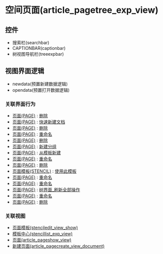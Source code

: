 # 空间页面(article_pagetree_exp_view)  <!-- {docsify-ignore-all} -->




<el-skeleton style="width:60%">
	<template #template>
		<div style="padding-bottom: 5px;display: flex;">
			<div style="display: flex;align-items: center;justify-content: space-between;flex-direction: column;">
				<el-tooltip content="页面标题">
					<el-skeleton-item variant="text" style="width:180px;height:40px;"></el-skeleton-item>
				</el-tooltip>
				<el-tooltip content="树视图">
					<el-skeleton-item variant="text" style="margin-top: 10px;width:180px;height:300px;"></el-skeleton-item>
				</el-tooltip>
			</div>
			<el-tooltip content="导航区域">
				<el-skeleton-item variant="p" style="margin-left: 10px;height:350px"></el-skeleton-item>
			</el-tooltip>
		</div>
	</template>
</el-skeleton>


## 控件
  * 搜索栏(searchbar)
  * CAPTIONBAR(captionbar)
  * 树视图导航栏(treeexpbar)

## 视图界面逻辑
  * newdata(预置新建数据逻辑)
  * opendata(预置打开数据逻辑)


### 关联界面行为
  * [页面(PAGE)](module/Wiki/Article_page) : [删除](module/Wiki/Article_page#界面行为)
  * [页面(PAGE)](module/Wiki/Article_page) : [快速新建文档](module/Wiki/Article_page#界面行为)
  * [页面(PAGE)](module/Wiki/Article_page) : [删除](module/Wiki/Article_page#界面行为)
  * [页面(PAGE)](module/Wiki/Article_page) : [重命名](module/Wiki/Article_page#界面行为)
  * [页面(PAGE)](module/Wiki/Article_page) : [删除](module/Wiki/Article_page#界面行为)
  * [页面(PAGE)](module/Wiki/Article_page) : [新建分组](module/Wiki/Article_page#界面行为)
  * [页面(PAGE)](module/Wiki/Article_page) : [从模板新建](module/Wiki/Article_page#界面行为)
  * [页面(PAGE)](module/Wiki/Article_page) : [重命名](module/Wiki/Article_page#界面行为)
  * [页面(PAGE)](module/Wiki/Article_page) : [删除](module/Wiki/Article_page#界面行为)
  * [页面模板(STENCIL)](module/Wiki/Stencil) : [使用此模板](module/Wiki/Stencil#界面行为)
  * [页面(PAGE)](module/Wiki/Article_page) : [重命名](module/Wiki/Article_page#界面行为)
  * [页面(PAGE)](module/Wiki/Article_page) : [重命名](module/Wiki/Article_page#界面行为)
  * [页面(PAGE)](module/Wiki/Article_page) : [树界面_刷新全部操作](module/Wiki/Article_page#界面行为)
  * [页面(PAGE)](module/Wiki/Article_page) : [重命名](module/Wiki/Article_page#界面行为)
  * [页面(PAGE)](module/Wiki/Article_page) : [删除](module/Wiki/Article_page#界面行为)

### 关联视图
  * [页面模板(stenciledit_view_show)](app/view/stenciledit_view_show)
  * [模板中心(stencillist_exp_view)](app/view/stencillist_exp_view)
  * [页面(article_pageshow_view)](app/view/article_pageshow_view)
  * [新建页面(article_pagecreate_view_document)](app/view/article_pagecreate_view_document)

<script>
 const { createApp } = Vue
  createApp({
    data() {
      return {
        message: '!'
      }
    }
  }).use(ElementPlus).mount('#app')
</script>